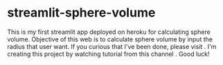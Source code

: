 # streamlit-sphere-volume
This is my first streamlit app deployed on heroku for calculating sphere volume.
Objective of this web is to calculate sphere volume by input the radius that user want.
If you curious that I've been done, please visit <a href="http://streamlit-volume-sphere.herokuapp.com/"></a>.
I'm creating this project by watching tutorial from this channel <a href="https://www.youtube.com/watch?v=mQ7rGcE766k"></a>.
Good luck!
